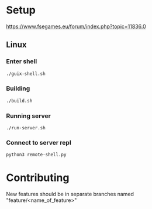 # Setup
https://www.fsegames.eu/forum/index.php?topic=11836.0

## Linux
### Enter shell
```bash
./guix-shell.sh
```
### Building
```bash
./build.sh
```

### Running server
```
./run-server.sh
```

### Connect to server repl
```
python3 remote-shell.py
```

# Contributing
New features should be in separate branches named "feature/<name_of_feature>"
